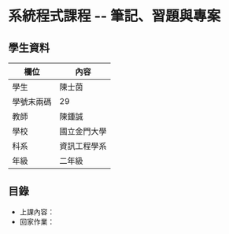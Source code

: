 # 系統程式課程 -- 筆記、習題與專案

## 學生資料

欄位 | 內容
-----|--------
學生 |  陳士茵
學號末兩碼 | 29
教師 | 陳鍾誠
學校 | 國立金門大學
科系 | 資訊工程學系
年級 | 二年級

## 目錄

* 上課內容： []()
* 回家作業： []() 